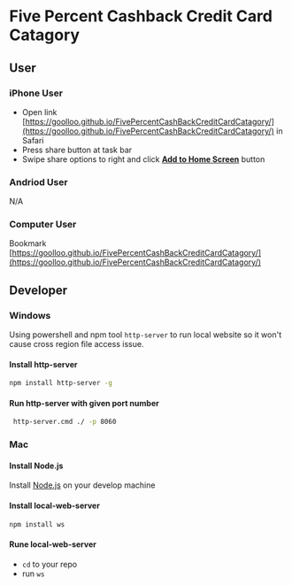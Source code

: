 # Five Percent Cashback Credit Card Catagory
## User
### iPhone User
- Open link [https://goolloo.github.io/FivePercentCashBackCreditCardCatagory/](https://goolloo.github.io/FivePercentCashBackCreditCardCatagory/) in Safari
- Press share button at task bar
- Swipe share options to right and click [**Add to Home Screen**](https://support.apple.com/guide/shortcuts/run-shortcuts-from-the-ios-home-screen-apd735880972/ios) button

### Andriod User
N/A

### Computer User
Bookmark [https://goolloo.github.io/FivePercentCashBackCreditCardCatagory/](https://goolloo.github.io/FivePercentCashBackCreditCardCatagory/)

## Developer
### Windows
Using powershell and npm tool `http-server` to run local website so it won't cause cross region file access issue.
#### Install http-server
```sh
npm install http-server -g
```
#### Run http-server with given port number
```sh
 http-server.cmd ./ -p 8060
```

### Mac
#### Install Node.js
Install [Node.js](https://nodejs.org/en/) on your develop machine
#### Install local-web-server
```sh
npm install ws
```
#### Rune local-web-server
- `cd` to your repo
- run `ws`
